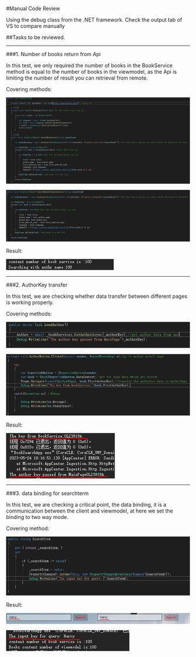 #Manual Code Review

Using the debug class from the .NET framework. Check the output tab of VS to compare manually

##Tasks to be reviewed.

---
###1. Number of books return from Api

In this test, we only required the number of books in the BookService method is equal to the number of books in the viewmodel, as the Api is limiting the number of result you can retrieval from remote.

Covering methods:

![](Service_search_title.PNG)

![](Service_search_authorname.PNG)

Result:

![](Manual_Code_Review_contentNum.PNG)

---
###2. AuthorKey transfer

In this test, we are checking whether data transfer between different pages is working properly.

Covering methods:

![](Manual_Code_Review_AuthorKeyTransf_MethodCovered(1).PNG)

![](Manual_Code_Review_AuthorKeyTransf_MethodCovered(2).PNG)

Result:

![](Manual_Code_Review_AuthorKeyTransf.PNG)

---
###3. data binding for searchterm

In this test, we are checking a critical point, the data binding, it is a communication between the client and viewmodel, at here we set the binding to two way mode.

Covering method:

![](Manual_Code_Review_SearchTerm_Check(3).PNG)

Result:

![](Manual_Code_Review_SearchTerm_Check(2).PNG)

![](Manual_Code_Review_SearchTerm_Check(1).PNG)
